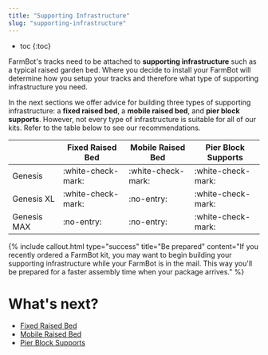 ```yaml
---
title: "Supporting Infrastructure"
slug: "supporting-infrastructure"
---
```


* toc
{:toc}

FarmBot's tracks need to be attached to **supporting infrastructure** such as a typical raised garden bed. Where you decide to install your FarmBot will determine how you setup your tracks and therefore what type of supporting infrastructure you need.

In the next sections we offer advice for building three types of supporting infrastructure: a **fixed raised bed**, a **mobile raised bed**, and **pier block supports**. However, not every type of infrastructure is suitable for all of our kits. Refer to the table below to see our recommendations.

|                              |Fixed Raised Bed              |Mobile Raised Bed             |Pier Block Supports           |
|------------------------------|------------------------------|------------------------------|------------------------------|
|Genesis                       |:white-check-mark:            |:white-check-mark:            |:white-check-mark:
|Genesis XL                    |:white-check-mark:            |:no-entry:                    |:white-check-mark:
|Genesis MAX                   |:no-entry:                    |:no-entry:                    |:white-check-mark:



{%
include callout.html
type="success"
title="Be prepared"
content="If you recently ordered a FarmBot kit, you may want to begin building your supporting infrastructure while your FarmBot is in the mail. This way you'll be prepared for a faster assembly time when your package arrives."
%}


# What's next?

 * [Fixed Raised Bed](../FarmBot-Genesis-V1.5/supporting-infrastructure/raised-bed.md)
 * [Mobile Raised Bed](../FarmBot-Genesis-V1.5/supporting-infrastructure/mobile-raised-bed.md)
 * [Pier Block Supports](../FarmBot-Genesis-V1.5/supporting-infrastructure/pier-block-supports.md)

